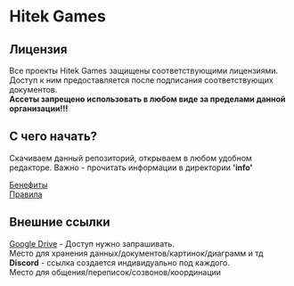 # Hitek Games

## Лицензия
Все проекты Hitek Games защищены соответствующими лицензиями. Доступ к ним предоставляется после подписания соответствующих документов.  
__Ассеты запрещено использовать в любом виде за пределами данной организации!!!__  

## С чего начать?
Скачиваем данный репозиторий, открываем в любом удобном редакторе.
Важно - прочитать информации в директории __'info'__

[Бенефиты](docs/info/benefits.md)  
[Правила](docs/info/rules.md)

## Внешние ссылки
[Google Drive](https://drive.google.com/drive/folders/1SjqtnrwBqF4NKiloHN-WM2AZ76cfkP54?usp=sharing) - Доступ нужно запрашивать.  
Место для хранения данных/документов/картинок/диаграмм и тд  
__Discord__ - ссылка создается индивидуально под каждого.  
Место для общения/переписок/созвонов/координации